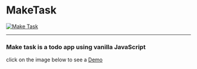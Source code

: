 # MakeTask
<a href="">
  <img src="https://user-images.githubusercontent.com/81830567/179758702-19beafb4-9b91-4c7a-8c2b-dacd4589ad6d.png" alt="Make Task">
</a>

<hr />

### Make task is a todo app using vanilla JavaScript
click on the image below to see a <a href="">Demo</a>
